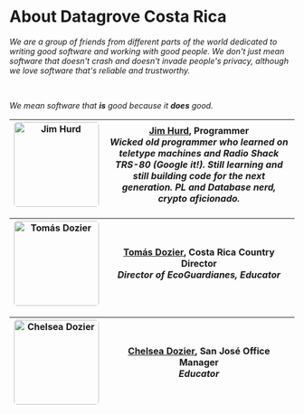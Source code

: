 
<!-- #About Datagrove Costa Rica -->

<div class="table-wrapper" markdown="block">

<h1>About Datagrove Costa Rica</h1>

_We are a group of friends from different parts of the world dedicated to writing good software and working with good people. We don't just mean software that doesn't crash and doesn't invade people's privacy, although we love software that's reliable and trustworthy._ 

<br />

_We mean software that <strong>is</strong> good because it <strong>does</strong> good._
<br />

<div class="about-table">

|<div class="table-col-one" style="width: 150px"><img src="/jh.jpeg" alt="Jim Hurd" width="150" style="border-radius:5px"/></div>|<div class="table-col-two" style="width: 100%">[Jim Hurd](https://twitter.com/imoldfella), Programmer<br /><strong>_Wicked old programmer who learned on teletype machines and Radio Shack TRS-80 (Google it!). Still learning and still building code for the next generation. PL and Database nerd, crypto aficionado._</strong></div>     |
:-------------------------------: | :-------------------:

|<div class="table-col-one" style="width: 150px"><img src="/td.jpeg" alt="Tomás Dozier" width="150" style="border-radius:5px"/></div>| <div class="table-col-two" style="width: 100%">[Tomás Dozier](https://twitter.com/datagrovecr), Costa Rica Country Director<br /> <strong>_Director of EcoGuardianes, Educator_</strong></div>   |
:-------------------------------: | :-------------------:

|<div class="table-col-one" style="width: 150px"><img src="/cd.jpeg" alt="Chelsea Dozier" width="150" style="border-radius:5px"/></div>|<div class="table-col-two" style="width: 100%">[Chelsea Dozier](https://twitter.com/datagrovecr), San José Office Manager<br /> <strong>_Educator_</strong></div>    |
:-------------------------------: | :-------------------:

</div>

</div>